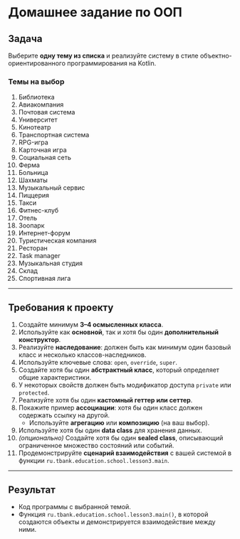 # Домашнее задание по ООП

## Задача
Выберите **одну тему из списка** и реализуйте систему в стиле объектно-ориентированного программирования на Kotlin.

### Темы на выбор
1. Библиотека
2. Авиакомпания
3. Почтовая система
4. Университет
5. Кинотеатр
6. Транспортная система
7. RPG-игра
8. Карточная игра
9. Социальная сеть
10. Ферма
11. Больница
12. Шахматы
13. Музыкальный сервис
14. Пиццерия
15. Такси
16. Фитнес-клуб
17. Отель
18. Зоопарк
19. Интернет-форум
20. Туристическая компания
21. Ресторан
22. Task manager
23. Музыкальная студия
24. Склад
25. Спортивная лига

---

## Требования к проекту

1. Создайте минимум **3–4 осмысленных класса**.
2. Используйте как **основной**, так и хотя бы один **дополнительный конструктор**.
3. Реализуйте **наследование**: должен быть как минимум один базовый класс и несколько классов-наследников.
4. Используйте ключевые слова: `open`, `override`, `super`.
5. Создайте хотя бы один **абстрактный класс**, который определяет общие характеристики.
6. У некоторых свойств должен быть модификатор доступа `private` или `protected`.
7. Реализуйте хотя бы один **кастомный геттер или сеттер**.
8. Покажите пример **ассоциации**: хотя бы один класс должен содержать ссылку на другой.
    - Используйте **агрегацию** или **композицию** (на ваш выбор).
9. Используйте хотя бы один **data class** для хранения данных.
10. *(опционально)* Создайте хотя бы один **sealed class**, описывающий ограниченное множество состояний или событий.
11. Продемонстрируйте **сценарий взаимодействия** с вашей системой в функции `ru.tbank.education.school.lesson3.main`.

---

## Результат
- Код программы с выбранной темой.
- Функция `ru.tbank.education.school.lesson3.main()`, в которой создаются объекты и демонстрируется взаимодействие между ними.


